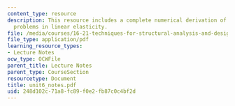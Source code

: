 ```yaml
---
content_type: resource
description: This resource includes a complete numerical derivation of boundary value
  problems in linear elasticity.
file: /media/courses/16-21-techniques-for-structural-analysis-and-design-spring-2005/248d102c71a8fc89f0e2fb87c0c4bf2d_unit6_notes.pdf
file_type: application/pdf
learning_resource_types:
- Lecture Notes
ocw_type: OCWFile
parent_title: Lecture Notes
parent_type: CourseSection
resourcetype: Document
title: unit6_notes.pdf
uid: 248d102c-71a8-fc89-f0e2-fb87c0c4bf2d
---
```

